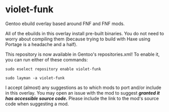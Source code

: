 # violet-funk

Gentoo ebuild overlay based around FNF and FNF mods.

All of the ebuilds in this overlay install pre-built binaries. You do not need to worry about compiling them (because trying to build with Haxe using Portage is a headache and a half).

This repository is now available in Gentoo's repositories.xml! To enable it, you can run either of these commands:

`sudo eselect repository enable violet-funk`

`sudo layman -a violet-funk`

I accept (almost) any suggestions as to which mods to port and/or include in this overlay. You may open an issue with the mod to suggest ***granted it has accessible source code.*** Please include the link to the mod's source code when suggesting a mod.
